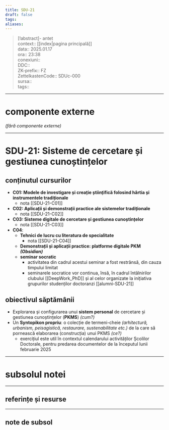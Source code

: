 ```yaml
---
title: SDU-21
draft: false
tags: 
aliases: 
---
```

> [!abstract]- antet  
> context::  [[index|pagina principală]]  
> data:: 2025.01.17  
> ora:: 23:38  
> conexiuni::  
> DDC::  
> ZK-prefix::  FZ  
> ZettelkastenCode::  SDUc-000  
> sursa::  
> tags::  


---
# componente externe
*(fără componente externe)*

---

# SDU-21: Sisteme de cercetare și gestiunea cunoștințelor

## conținutul cursurilor
- **C01: Modele de investigare și creație științifică folosind hârtia și instrumentele tradiționale**
	- nota [[SDU-21-C01]]
- **C02: Aplicații și demonstrații practice ale sistemelor tradiționale**
	- nota [[SDU-21-C02]]
- **C03: Sisteme digitale de cercetare și gestiunea cunoștințelor**
	- nota [[SDU-21-C03]]
- **C04**:
	- **Tehnici de lucru cu literatura de specialitate**
		- nota [[SDU-21-C04]]
	- **Demonstrații și aplicații practice: platforme digitale PKM *(Obsidian)***
	- **seminar socratic**
		- activitatea din cadrul acestui seminar a fost restrânsă, din cauza timpului limitat
		- seminarele socratice vor continua, însă, în cadrul întâlnirilor clubului [[DeepWork_PhD]] și al celor organizate la inițiativa grupurilor studenților doctoranzi [[alumni-SDU-21]]
## obiectivul săptămânii
- Explorarea și configurarea unui **sistem personal** de cercetare și gestiunea cunoștințelor (**PKMS**) *(cum?)*
- Un **Syntopikon propriu**: o colecție de termeni-cheie *(arhitectură, urbanism, peisagistică, restaurare, sustenabilitate etc.)* de la care să pornească elaborarea (construcția) unui PKMS *(ce?)*
	- exercițiul este util în contextul calendarului activităților Școlilor Doctorale, pentru predarea documentelor de la începutul lunii februarie 2025


---
# subsolul notei
---
## referințe și resurse


---
## note de subsol  